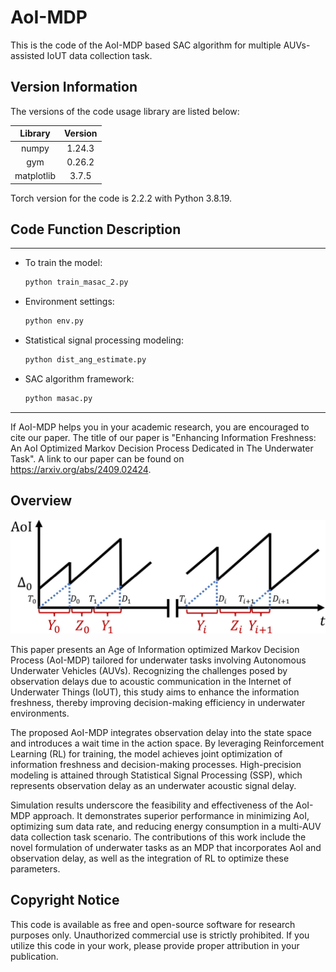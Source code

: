 # AoI-MDP

This is the code of the AoI-MDP based SAC algorithm for multiple AUVs-assisted IoUT data collection task.

## Version Information

The versions of the code usage library are listed below:

|  Library   | Version |
| :--------: | :-----: |
|   numpy    | 1.24.3  |
|    gym     | 0.26.2  |
| matplotlib |  3.7.5  |

Torch version for the code is 2.2.2 with Python 3.8.19.

## Code Function Description

*****

- To train the model:  
    ```python
    python train_masac_2.py
    ```

- Environment settings:  
     ```python
    python env.py
    ```

- Statistical signal processing modeling:  
     ```python
    python dist_ang_estimate.py
    ```

- SAC algorithm framework:  
     ```python
    python masac.py

*****

If AoI-MDP helps you in your academic research, you are encouraged to cite our paper. The title of our paper is "Enhancing Information Freshness: An AoI Optimized Markov Decision Process Dedicated in The Underwater Task". A link to our paper can be found on https://arxiv.org/abs/2409.02424.

## Overview

<img src="markdown-img/readme.assets/1 (2)_00.jpg" style="zoom:100%;" />

This paper presents an Age of Information optimized Markov Decision Process (AoI-MDP) tailored for underwater tasks involving Autonomous Underwater Vehicles (AUVs). Recognizing the challenges posed by observation delays due to acoustic communication in the Internet of Underwater Things (IoUT), this study aims to enhance the information freshness, thereby improving decision-making efficiency in underwater environments.

The proposed AoI-MDP integrates observation delay into the state space and introduces a wait time in the action space. By leveraging Reinforcement Learning (RL) for training, the model achieves joint optimization of information freshness and decision-making processes. High-precision modeling is attained through Statistical Signal Processing (SSP), which represents observation delay as an underwater acoustic signal delay.

Simulation results underscore the feasibility and effectiveness of the AoI-MDP approach. It demonstrates superior performance in minimizing AoI, optimizing sum data rate, and reducing energy consumption in a multi-AUV data collection task scenario. The contributions of this work include the novel formulation of underwater tasks as an MDP that incorporates AoI and observation delay, as well as the integration of RL to optimize these parameters.

## Copyright Notice

This code is available as free and open-source software for research purposes only. Unauthorized commercial use is strictly prohibited. If you utilize this code in your work, please provide proper attribution in your publication.